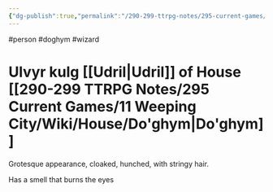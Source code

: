 ```yaml
---
{"dg-publish":true,"permalink":"/290-299-ttrpg-notes/295-current-games/11-weeping-city/wiki/person/ulvyr/"}
---
```



#person #doghym #wizard

# Ulvyr kulg [[Udril\|Udril]] of House [[290-299 TTRPG Notes/295 Current Games/11 Weeping City/Wiki/House/Do'ghym\|Do'ghym]]

Grotesque appearance, cloaked, hunched, with stringy hair.

Has a smell that burns the eyes
